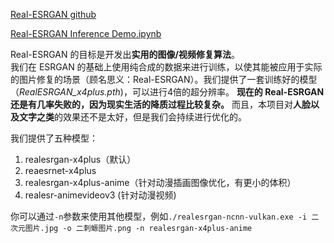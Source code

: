 [Real-ESRGAN github](https://github.com/xinntao/Real-ESRGAN/blob/master/README_CN.md)

[Real-ESRGAN Inference Demo.ipynb](https://colab.research.google.com/drive/1k2Zod6kSHEvraybHl50Lys0LerhyTMCo?usp=sharing)

Real-ESRGAN 的目标是开发出**实用的图像/视频修复算法**。  
我们在 ESRGAN 的基础上使用纯合成的数据来进行训练，以使其能被应用于实际的图片修复的场景（顾名思义：Real-ESRGAN）。我们提供了一套训练好的模型（_RealESRGAN_x4plus.pth_)，可以进行4倍的超分辨率。  **现在的 Real-ESRGAN 还是有几率失败的，因为现实生活的降质过程比较复杂。** 而且，本项目对**人脸以及文字之类**的效果还不是太好，但是我们会持续进行优化的。

我们提供了五种模型：
1. realesrgan-x4plus（默认）
2. reaesrnet-x4plus
3. realesrgan-x4plus-anime（针对动漫插画图像优化，有更小的体积）
4. realesr-animevideov3 (针对动漫视频)

你可以通过`-n`参数来使用其他模型，例如`./realesrgan-ncnn-vulkan.exe -i 二次元图片.jpg -o 二刺螈图片.png -n realesrgan-x4plus-anime`